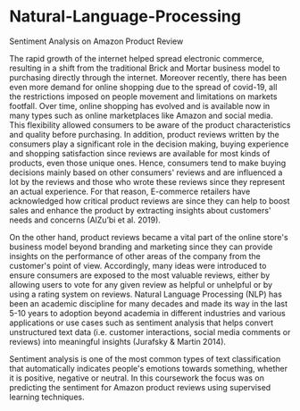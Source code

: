 # Natural-Language-Processing
Sentiment Analysis on Amazon Product Review

The rapid growth of the internet helped spread electronic commerce, resulting in a shift from the traditional Brick and Mortar business model to purchasing directly through the internet. Moreover recently, there has been even more demand for online shopping due to the spread of covid-19, all the restrictions imposed on people movement and limitations on markets footfall. Over time, online shopping has evolved and is available now in many types such as online marketplaces like Amazon and social media. This flexibility allowed consumers to be aware of the product characteristics and quality before purchasing. In addition, product reviews written by the consumers play a significant role in the decision making, buying experience and shopping satisfaction since reviews are available for most kinds of products, even those unique ones. Hence, consumers tend to make buying decisions mainly based on other consumers' reviews and are influenced a lot by the reviews and those who wrote these reviews since they represent an actual experience. For that reason, E-commerce retailers have acknowledged how critical product reviews are since they can help to boost sales and enhance the product by extracting insights about customers' needs and concerns (AlZu’bi et al. 2019).

On the other hand, product reviews became a vital part of the online store's business model beyond branding and marketing since they can provide insights on the performance of other areas of the company from the customer's point of view. Accordingly, many ideas were introduced to ensure consumers are exposed to the most valuable reviews, either by allowing users to vote for any given review as helpful or unhelpful or by using a rating system on reviews. Natural Language Processing (NLP) has been an academic discipline for many decades and made its way in the last 5-10 years to adoption beyond academia in different industries and various applications or use cases such as sentiment analysis that helps convert unstructured text data (i.e. customer interactions, social media comments or reviews) into meaningful insights (Jurafsky & Martin 2014).

Sentiment analysis is one of the most common types of text classification that automatically indicates people's emotions towards something, whether it is positive, negative or neutral. In this coursework the focus was on predicting the sentiment for Amazon product reviews using supervised learning techniques.
